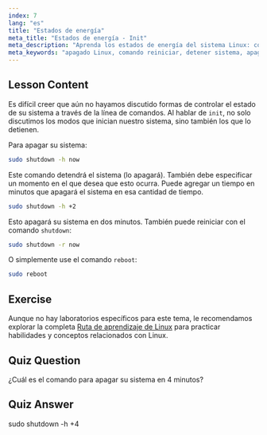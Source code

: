 ```yaml
---
index: 7
lang: "es"
title: "Estados de energía"
meta_title: "Estados de energía - Init"
meta_description: "Aprenda los estados de energía del sistema Linux: comandos de apagado, reinicio y detención. Entienda cómo apagar o reiniciar su sistema Linux de forma segura. ¡Comience con los comandos esenciales!"
meta_keywords: "apagado Linux, comando reiniciar, detener sistema, apagar Linux, comandos Linux, Linux para principiantes, tutorial Linux, estados del sistema"
---
```


## Lesson Content

Es difícil creer que aún no hayamos discutido formas de controlar el estado de su sistema a través de la línea de comandos. Al hablar de `init`, no solo discutimos los modos que inician nuestro sistema, sino también los que lo detienen.

Para apagar su sistema:

```bash
sudo shutdown -h now
```

Este comando detendrá el sistema (lo apagará). También debe especificar un momento en el que desea que esto ocurra. Puede agregar un tiempo en minutos que apagará el sistema en esa cantidad de tiempo.

```bash
sudo shutdown -h +2
```

Esto apagará su sistema en dos minutos. También puede reiniciar con el comando `shutdown`:

```bash
sudo shutdown -r now
```

O simplemente use el comando `reboot`:

```bash
sudo reboot
```

## Exercise

Aunque no hay laboratorios específicos para este tema, le recomendamos explorar la completa [Ruta de aprendizaje de Linux](https://labex.io/es/learn/linux) para practicar habilidades y conceptos relacionados con Linux.

## Quiz Question

¿Cuál es el comando para apagar su sistema en 4 minutos?

## Quiz Answer

sudo shutdown -h +4
